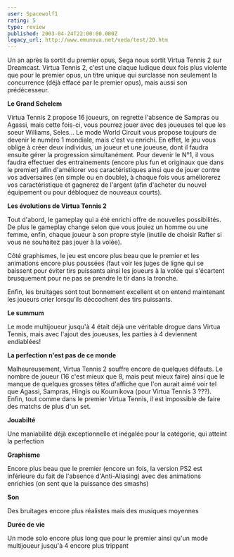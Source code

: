 ```yaml
---
user: Spacewolf1
rating: 5
type: review
published: 2003-04-24T22:00:00.000Z
legacy_url: http://www.emunova.net/veda/test/20.htm
---
```

Un an après la sortit du premier opus, Sega nous sortit Virtua Tennis 2 sur Dreamcast. Virtua Tennis 2, c'est une claque ludique deux fois plus violente que pour le premier opus, un titre unique qui surclasse non seulement la concurrence (déjà effacé par le premier opus), mais aussi son prédécesseur.  

  

**Le Grand Schelem**  

Virtua Tennis 2 propose 16 joueurs, on regrette l'absence de Sampras ou Agassi, mais cette fois-ci, vous pourrez jouer avec des joueuses tel que les soeur Williams, Seles... Le mode World Circuit vous propose toujours de devenir le numéro 1 mondiale, mais c'est vu enrichi. En effet, le jeu vous oblige à créer deux individus, un joueur et une joueuse, dont il faudra ensuite gérer la progression simultanément. Pour devenir le N°1, il vous faudra effectuer des entrainements (encore plus fun et originaux que dans le premier) afin d'améliorer vos caractéristiques ainsi que de jouer contre vos adversaires (en simple ou en double), à chaque fois vous améliorerez vos caractéristique et gagnerez de l'argent (afin d'acheter du nouvel équipement ou pour débloquez de nouveaux courts).  

  

**Les évolutions de Virtua Tennis 2**  

Tout d'abord, le gameplay qui a été enrichi offre de nouvelles possibilités. De plus le gameplay change selon que vous jouiez un homme ou une femme, enfin, chaque joueur à son propre style (inutile de choisir Rafter si vous ne souhaitez pas jouer à la volée).  

Côté graphismes, le jeu est encore plus beau que le premier et les animations encore plus poussées (faut voir les juges de ligne qui se baissent pour éviter tirs puissants ainsi les joueurs à la volée qui s'écartent brusquement pour ne pas se prendre le tir dans la tronche.  

Enfin, les bruitages sont tout bonnement excellent et on entend maintenant les joueurs crier lorsqu'ils déccochent des tirs puissants.  

  

**Le summum**  

Le mode multijoueur jusqu'à 4 était déjà une véritable drogue dans Virtua Tennis, mais avec l'ajout des joueuses, les parties à 4 deviennent endiablées!  

  

**La perfection n'est pas de ce monde**  

Malheureusement, Virtua Tennis 2 souffre encore de quelques défauts. Le nombre de joueur (16 c'est mieux que 8, mais peut mieux faire) ainsi que le manque de quelques grosses têtes d'affiche que l'on aurait aimé voir tel que Agassi, Sampras, Hingis ou Kournikova (pour Virtua Tennis 3 ???). Enfin, tout comme dans le premier Virtua Tennis, il est impossible de faire des matchs de plus d'un set.  

  

  

**Jouabilté**  

Une maniabilité déjà exceptionnelle et inégalée pour la catégorie, qui atteint la perfection  

**Graphisme**  

Encore plus beau que le premier (encore un fois, la version PS2 est inférieure du fait de l'absence d'Anti-Aliasing) avec des animations enrichies (on sent que la puissance des smashs)  

**Son**  

Des bruitages encore plus réalistes mais des musiques moyennes  

**Durée de vie**  

Un mode solo encore plus long que pour le premier ainsi qu'un mode multijoueur jusqu'à 4 encore plus trippant